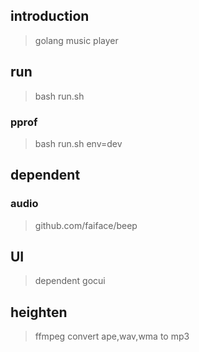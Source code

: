 ## introduction 
> golang music player


## run
> bash run.sh

### pprof
> bash run.sh env=dev


## dependent
### audio
> github.com/faiface/beep

## UI
> dependent gocui


## heighten
> ffmpeg convert ape,wav,wma to mp3



